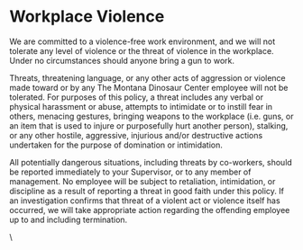 # Workplace Violence

We are committed to a violence-free work environment, and we will not tolerate any level of violence or the threat of violence in the workplace. Under no circumstances should anyone bring a gun to work.

Threats, threatening language, or any other acts of aggression or violence made toward or by any The Montana Dinosaur Center employee will not be tolerated. For purposes of this policy, a threat includes any verbal or physical harassment or abuse, attempts to intimidate or to instill fear in others, menacing gestures, bringing weapons to the workplace (i.e. guns, or an item that is used to injure or purposefully hurt another person), stalking, or any other hostile, aggressive, injurious and/or destructive actions undertaken for the purpose of domination or intimidation.&#x20;

All potentially dangerous situations, including threats by co-workers, should be reported immediately to your Supervisor, or to any member of management. No employee will be subject to retaliation, intimidation, or discipline as a result of reporting a threat in good faith under this policy. If an investigation confirms that threat of a violent act or violence itself has occurred, we will take appropriate action regarding the offending employee up to and including termination.

\
